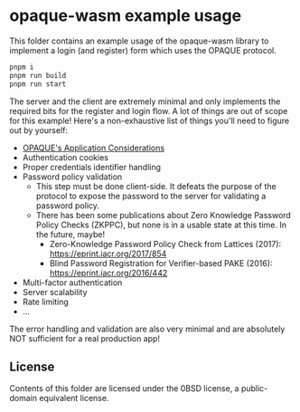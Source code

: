 # opaque-wasm example usage
This folder contains an example usage of the opaque-wasm library to implement a login (and register) form which uses
the OPAQUE protocol.

```sh
pnpm i
pnpm run build
pnpm run start
```

The server and the client are extremely minimal and only implements the required bits for the register and login flow.
A lot of things are out of scope for this example! Here's a non-exhaustive list of things you'll need to figure out by
yourself:
  - [OPAQUE's Application Considerations](https://datatracker.ietf.org/doc/html/draft-irtf-cfrg-opaque#name-application-considerations)
  - Authentication cookies
  - Proper credentials identifier handling
  - Password policy validation
    - This step must be done client-side. It defeats the purpose of the protocol to expose the password to the server
      for validating a password policy.
    - There has been some publications about Zero Knowledge Password Policy Checks (ZKPPC), but none is in a usable
    state at this time. In the future, maybe!
      - Zero-Knowledge Password Policy Check from Lattices (2017): https://eprint.iacr.org/2017/854
      - Blind Password Registration for Verifier-based PAKE (2016): https://eprint.iacr.org/2016/442
  - Multi-factor authentication
  - Server scalability
  - Rate limiting
  - ...

The error handling and validation are also very minimal and are absolutely NOT sufficient for a real production app!

## License
Contents of this folder are licensed under the 0BSD license, a public-domain equivalent license.
